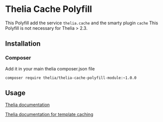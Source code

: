 # Thelia Cache Polyfill

This Polyfill add the service `thelia.cache` and the smarty plugin `cache`
This Polyfill is not necessary for Thelia > 2.3.

## Installation

### Composer

Add it in your main thelia composer.json file

```
composer require thelia/thelia-cache-polyfill-module:~1.0.0
```

## Usage

[Thelia documentation](http://doc.thelia.net/en/documentation/modules/caching.html)

[Thelia documentation for template caching](http://doc.thelia.net/en/documentation/templates/smarty/cache.html)
